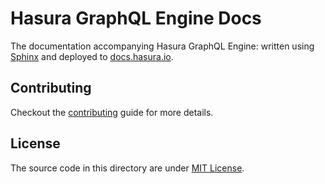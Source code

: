 # Hasura GraphQL Engine Docs

The documentation accompanying Hasura GraphQL Engine: written using
[Sphinx](http://www.sphinx-doc.org/en/master/) and deployed to
[docs.hasura.io](https://docs.hasura.io).

## Contributing

Checkout the [contributing](CONTRIBUTING.md) guide for more details.

## License

The source code in this directory are under [MIT License](LICENSE-community).
